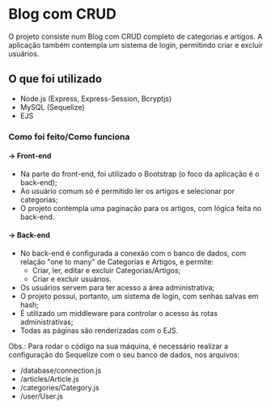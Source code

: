# Blog com CRUD

O projeto consiste num Blog com CRUD completo de categorias e artigos.
A aplicação também contempla um sistema de login, permitindo criar e excluir usuários.

## O que foi utilizado

- Node.js (Express, Express-Session, Bcryptjs)
- MySQL (Sequelize)
- EJS

### Como foi feito/Como funciona
#### -> Front-end
- Na parte do front-end, foi utilizado o Bootstrap (o foco da aplicação é o back-end);
- Ao usuário comum só é permitido ler os artigos e selecionar por categorias;
- O projeto contempla uma paginação para os artigos, com lógica feita no back-end.
#### -> Back-end
- No back-end é configurada a conexão com o banco de dados, com relação "one to many" de Categorias e Artigos, e permite:
  - Criar, ler, editar e excluir Categorias/Artigos;
  - Criar e excluir usuários.
- Os usuários servem para ter acesso a área administrativa;
- O projeto possui, portanto, um sistema de login, com senhas salvas em hash;
- É utilizado um middleware para controlar o acesso às rotas administrativas;
- Todas as páginas são renderizadas com o EJS.

Obs.: Para rodar o código na sua máquina, é necessário realizar a configuração do Sequelize com o seu banco de dados, nos arquivos:
- /database/connection.js
- /articles/Article.js
- /categories/Category.js
- /user/User.js
